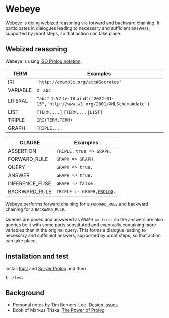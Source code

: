 # Webeye

Webeye is doing webized reasoning via forward and backward chaining.
It participates in dialogues leading to necessary and sufficient answers, supported by proof steps, so that action can take place.

## Webized reasoning

Webeye is using [ISO Prolog notation](https://en.wikipedia.org/wiki/Prolog#ISO_Prolog):

TERM            | Examples
----------------|---------
IRI             | `'http://example.org/etc#Socrates'`
VARIABLE        | `X` `_abc`
LITERAL         | `"abc"` `1.52` `1e-18` `pi` `dt("2022-01-15",'http://www.w3.org/2001/XMLSchema#date')`
LIST            | `[TERM,...]` `[TERM,...\|LIST]`
TRIPLE          | `IRI(TERM,TERM)`
GRAPH           | `TRIPLE,...`

CLAUSE          | Examples
----------------|---------
ASSERTION       | `TRIPLE.` `true => GRAPH.`
FORWARD_RULE    | `GRAPH => GRAPH.`
QUERY           | `GRAPH => true.`
ANSWER          | `GRAPH => true.`
INFERENCE_FUSE  | `GRAPH => false.`
BACKWARD_RULE   | `TRIPLE :- GRAPH,`[`PROLOG`](http://tau-prolog.org/documentation#prolog)`.`

Webeye performs forward chaining for a `FORWARD_RULE` and backward chaining for a `BACKWARD_RULE`.

Queries are posed and answered as `GRAPH => true.` so the answers are also queries be it with
some parts substituted and eventually containing more variables than in the original query.
This forms a dialogue leading to necessary and sufficient answers, supported by proof steps, so that action can take place.

## Installation and test

Install [Rust](https://www.rust-lang.org/tools/install) and [Scryer Prolog](https://github.com/mthom/scryer-prolog#installing-scryer-prolog) and then

```
$ ./test
```

## Background

- Personal notes by Tim Berners-Lee: [Design Issues](https://www.w3.org/DesignIssues/)
- Book of Markus Triska: [The Power of Prolog](https://www.metalevel.at/prolog)
